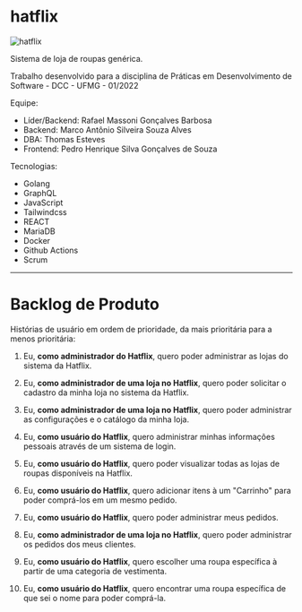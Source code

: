 # hatflix

![hatflix](https://user-images.githubusercontent.com/73971077/163252464-eb09a2fd-c548-4f00-819a-760ea9e56b1c.jpg)

Sistema de loja de roupas genérica.

Trabalho desenvolvido para a disciplina de Práticas em Desenvolvimento de Software - DCC - UFMG - 01/2022

Equipe:
  - Líder/Backend: Rafael Massoni Gonçalves Barbosa
  - Backend: Marco Antônio Silveira Souza Alves
  - DBA: Thomas Esteves
  - Frontend: Pedro Henrique Silva Gonçalves de Souza 

Tecnologias:
  - Golang
  - GraphQL
  - JavaScript
  - Tailwindcss
  - REACT
  - MariaDB
  - Docker
  - Github Actions
  - Scrum

----

# Backlog de Produto

Histórias de usuário em ordem de prioridade, da mais prioritária para a menos prioritária:

 
  1) Eu, **como administrador do Hatflix**, quero poder administrar as lojas do sistema da Hatflix.

  3) Eu, **como administrador de uma loja no Hatflix**, quero poder solicitar o cadastro da minha loja no sistema da Hatflix.

  4) Eu, **como administrador de uma loja no Hatflix**, quero poder administrar as configurações e o catálogo da minha loja.

  5) Eu, **como usuário do Hatflix**, quero administrar minhas informações pessoais através de um sistema de login.

  6) Eu, **como usuário do Hatflix**, quero poder visualizar todas as lojas de roupas disponíveis na Hatflix.

  7) Eu, **como usuário do Hatflix**, quero adicionar itens à um "Carrinho" para poder comprá-los em um mesmo pedido.

  9) Eu, **como usuário do Hatflix**, quero poder administrar meus pedidos.

  10) Eu, **como administrador de uma loja no Hatflix**, quero poder administrar os pedidos dos meus clientes.

  12) Eu, **como usuário do Hatflix**, quero escolher uma roupa específica à partir de uma categoria de vestimenta.

  13) Eu, **como usuário do Hatflix**, quero encontrar uma roupa específica de que sei o nome para poder comprá-la.
